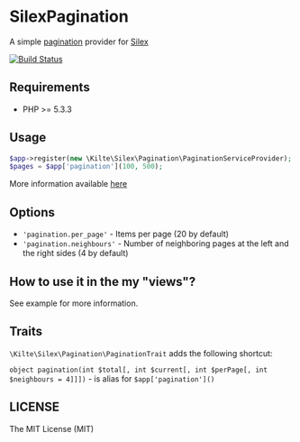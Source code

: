 # SilexPagination

A simple [pagination](https://github.com/Kilte/pagination) provider for [Silex](http://silex.sensiolabs.org)

[![Build Status](https://travis-ci.org/Kilte/silex-pagination.svg?branch=master)](https://travis-ci.org/Kilte/silex-pagination)

## Requirements

- PHP >= 5.3.3

## Usage

```php
$app->register(new \Kilte\Silex\Pagination\PaginationServiceProvider);
$pages = $app['pagination'](100, 500);
```

More information available [here](https://github.com/Kilte/pagination)

## Options

- `'pagination.per_page'` - Items per page (20 by default)
- `'pagination.neighbours'` - Number of neighboring pages at the left and the right sides (4 by default)

## How to use it in the my "views"?

See example for more information.

## Traits

`\Kilte\Silex\Pagination\PaginationTrait` adds the following shortcut:

`object pagination(int $total[, int $current[, int $perPage[, int $neighbours = 4]]])` - is alias for `$app['pagination']()`

## LICENSE

The MIT License (MIT)
